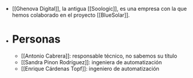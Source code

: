 - [[Ghenova Digital]], la antigua [[Soologic]], es una empresa con la que hemos colaborado en el proyecto [[BlueSolar]].
- # Personas
  - [[Antonio Cabrera]]: responsable técnico, no sabemos su título
  - [[Sandra Pinon Rodríguez]]: ingeniera de automatización
  - [[Enrique Cárdenas Topf]]: ingeniero de automatización